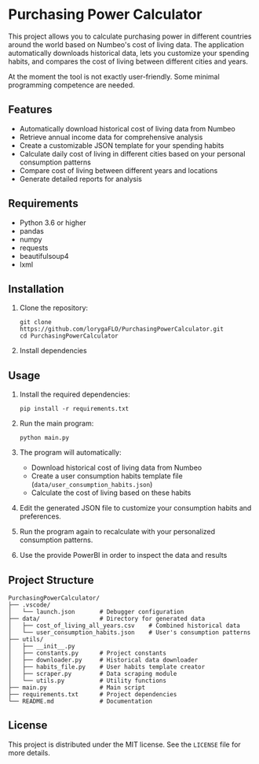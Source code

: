 # Purchasing Power Calculator

This project allows you to calculate purchasing power in different countries around the world based on Numbeo's cost of living data. The application automatically downloads historical data, lets you customize your spending habits, and compares the cost of living between different cities and years.

At the moment the tool is not exactly user-friendly. Some minimal programming competence are needed.

## Features

- Automatically download historical cost of living data from Numbeo
- Retrieve annual income data for comprehensive analysis
- Create a customizable JSON template for your spending habits
- Calculate daily cost of living in different cities based on your personal consumption patterns
- Compare cost of living between different years and locations
- Generate detailed reports for analysis

## Requirements

- Python 3.6 or higher
- pandas
- numpy
- requests
- beautifulsoup4
- lxml

## Installation

1. Clone the repository:
   ```
   git clone https://github.com/lorygaFLO/PurchasingPowerCalculator.git
   cd PurchasingPowerCalculator
   ```
2. Install dependencies


## Usage

1. Install the required dependencies:
   ```
   pip install -r requirements.txt
   ```

2. Run the main program:
   ```
   python main.py
   ```

3. The program will automatically:
   - Download historical cost of living data from Numbeo
   - Create a user consumption habits template file (`data/user_consumption_habits.json`)
   - Calculate the cost of living based on these habits

4. Edit the generated JSON file to customize your consumption habits and preferences.

5. Run the program again to recalculate with your personalized consumption patterns.

6. Use the provide PowerBI in order to inspect the data and results

## Project Structure

```
PurchasingPowerCalculator/
├── .vscode/
│   └── launch.json       # Debugger configuration
├── data/                 # Directory for generated data
│   ├── cost_of_living_all_years.csv    # Combined historical data
│   └── user_consumption_habits.json    # User's consumption patterns
├── utils/
│   ├── __init__.py
│   ├── constants.py      # Project constants
│   ├── downloader.py     # Historical data downloader
│   ├── habits_file.py    # User habits template creator
│   ├── scraper.py        # Data scraping module
│   └── utils.py          # Utility functions
├── main.py               # Main script
├── requirements.txt      # Project dependencies
└── README.md             # Documentation
```

## License

This project is distributed under the MIT license. See the `LICENSE` file for more details.